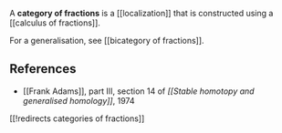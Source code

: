 A **category of fractions** is a [[localization]] that is constructed using a [[calculus of fractions]].

For a generalisation, see [[bicategory of fractions]].

## References

* [[Frank Adams]], part III, section 14 of _[[Stable homotopy and generalised homology]]_, 1974

[[!redirects categories of fractions]]